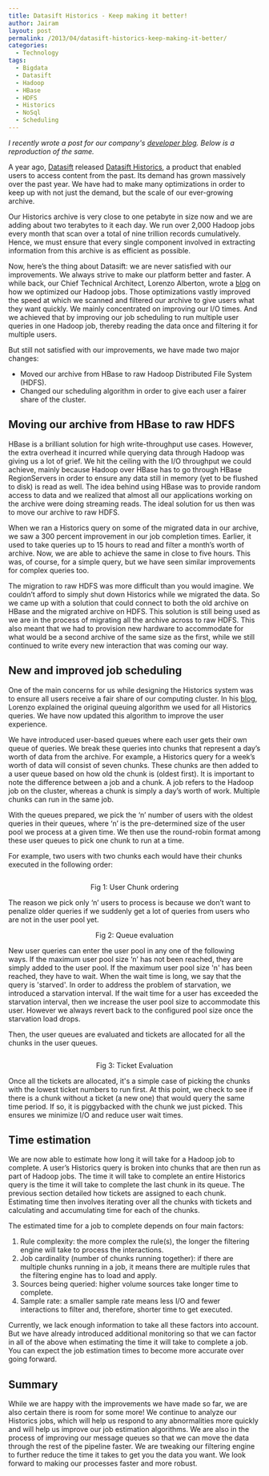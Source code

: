 ```yaml
---
title: Datasift Historics - Keep making it better!
author: Jairam
layout: post
permalink: /2013/04/datasift-historics-keep-making-it-better/
categories:
  - Technology
tags:
  - Bigdata
  - Datasift
  - Hadoop
  - HBase
  - HDFS
  - Historics
  - NoSql
  - Scheduling
---
```

_I recently wrote a post for our company's [developer blog](http://dev.datasift.com/blog). Below is a reproduction of the same._

A year ago, [Datasift](https://datasift.com) released [Datasift Historics](http://blog.datasift.com/2011/12/07/historic/), a product that enabled users to access content from the past. Its demand has grown massively over the past year. We have had to make many optimizations in order to keep up with not just the demand, but the scale of our ever-growing archive.

Our Historics archive is very close to one petabyte in size now and we are adding about two terabytes to it each day. We run over 2,000 Hadoop jobs every month that scan over a total of nine trillion records cumulatively. Hence, we must ensure that every single component involved in extracting information from this archive is as efficient as possible.

Now, here’s the thing about Datasift: we are never satisfied with our improvements. We always strive to make our platform better and faster. A while back, our Chief Technical Architect, Lorenzo Alberton, wrote a [blog](http://dev.datasift.com/blog/optimizing-hadoop-jobs) on how we optimized our Hadoop jobs. Those optimizations vastly improved the speed at which we scanned and filtered our archive to give users what they want quickly. We mainly concentrated on improving our I/O times. And we achieved that by improving our job scheduling to run multiple user queries in one Hadoop job, thereby reading the data once and filtering it for multiple users.

But still not satisfied with our improvements, we have made two major changes:

  - Moved our archive from HBase to raw Hadoop Distributed File System (HDFS).
  - Changed our scheduling algorithm in order to give each user a fairer share of the cluster.

## Moving our archive from HBase to raw HDFS

HBase is a brilliant solution for high write-throughput use cases. However, the extra overhead it incurred while querying data through Hadoop was giving us a lot of grief. We hit the ceiling with the I/O throughput we could achieve, mainly because Hadoop over HBase has to go through HBase RegionServers in order to ensure any data still in memory (yet to be flushed to disk) is read as well. The idea behind using HBase was to provide random access to data and we realized that almost all our applications working on the archive were doing streaming reads. The ideal solution for us then was to move our archive to raw HDFS.

When we ran a Historics query on some of the migrated data in our archive, we saw a 300 percent improvement in our job completion times. Earlier, it used to take queries up to 15 hours to read and filter a month’s worth of archive. Now, we are able to achieve the same in close to five hours. This was, of course, for a simple query, but we have seen similar improvements for complex queries too.

The migration to raw HDFS was more difficult than you would imagine. We couldn’t afford to simply shut down Historics while we migrated the data. So we came up with a solution that could connect to both the old archive on HBase and the migrated archive on HDFS. This solution is still being used as we are in the process of migrating all the archive across to raw HDFS. This also meant that we had to provision new hardware to accommodate for what would be a second archive of the same size as the first, while we still continued to write every new interaction that was coming our way.

## New and improved job scheduling

One of the main concerns for us while designing the Historics system was to ensure all users receive a fair share of our computing cluster. In his [blog](http://dev.datasift.com/blog/optimizing-hadoop-jobs), Lorenzo explained the original queuing algorithm we used for all Historics queries. We have now updated this algorithm to improve the user experience.

We have introduced user-based queues where each user gets their own queue of queries. We break these queries into chunks that represent a day’s worth of data from the archive. For example, a Historics query for a week’s worth of data will consist of seven chunks. These chunks are then added to a user queue based on how old the chunk is (oldest first). It is important to note the difference between a job and a chunk. A job refers to the Hadoop job on the cluster, whereas a chunk is simply a day’s worth of work. Multiple chunks can run in the same job.

With the queues prepared, we pick the ‘n’ number of users with the oldest queries in their queues, where ‘n’ is the pre-determined size of the user pool we process at a given time. We then use the round-robin format among these user queues to pick one chunk to run at a time.

For example, two users with two chunks each would have their chunks executed in the following order:

<img src="http://i0.wp.com/dev.datasift.com/sites/default/files/usechunks1.png?w=660" alt="" data-recalc-dims="1" />

<p style="text-align: center;">
Fig 1: User Chunk ordering
</p>

The reason we pick only ‘n’ users to process is because we don’t want to penalize older queries if we suddenly get a lot of queries from users who are not in the user pool yet.  
<img src="http://i2.wp.com/dev.datasift.com/sites/default/files/queue_eval.jpg?w=660" alt="" data-recalc-dims="1" />

<p style="text-align: center;">
Fig 2: Queue evaluation
</p>

New user queries can enter the user pool in any one of the following ways. If the maximum user pool size ‘n’ has not been reached, they are simply added to the user pool. If the maximum user pool size 'n' has been reached, they have to wait. When the wait time is long, we say that the query is 'starved'. In order to address the problem of starvation, we introduced a starvation interval. If the wait time for a user has exceeded the starvation interval, then we increase the user pool size to accommodate this user. However we always revert back to the configured pool size once the starvation load drops.

Then, the user queues are evaluated and tickets are allocated for all the chunks in the user queues.

<img src="http://i2.wp.com/dev.datasift.com/sites/default/files/ticket_eval.jpg?w=660" alt="" data-recalc-dims="1" />

<p style="text-align: center;">
Fig 3: Ticket Evaluation
</p>

Once all the tickets are allocated, it's a simple case of picking the chunks with the lowest ticket numbers to run first. At this point, we check to see if there is a chunk without a ticket (a new one) that would query the same time period. If so, it is piggybacked with the chunk we just picked. This ensures we minimize I/O and reduce user wait times.

## Time estimation

We are now able to estimate how long it will take for a Hadoop job to complete. A user’s Historics query is broken into chunks that are then run as part of Hadoop jobs. The time it will take to complete an entire Historics query is the time it will take to complete the last chunk in its queue. The previous section detailed how tickets are assigned to each chunk. Estimating time then involves iterating over all the chunks with tickets and calculating and accumulating time for each of the chunks.

The estimated time for a job to complete depends on four main factors:

  1. Rule complexity: the more complex the rule(s), the longer the filtering engine will take to process the interactions.
  2. Job cardinality (number of chunks running together): if there are multiple chunks running in a job, it means there are multiple rules that the filtering engine has to load and apply.
  3. Sources being queried: higher volume sources take longer time to complete.
  4. Sample rate: a smaller sample rate means less I/O and fewer interactions to filter and, therefore, shorter time to get executed.

Currently, we lack enough information to take all these factors into account. But we have already introduced additional monitoring so that we can factor in all of the above when estimating the time it will take to complete a job. You can expect the job estimation times to become more accurate over going forward.

## Summary

While we are happy with the improvements we have made so far, we are also certain there is room for some more! We continue to analyze our Historics jobs, which will help us respond to any abnormalities more quickly and will help us improve our job estimation algorithms. We are also in the process of improving our message queues so that we can move the data through the rest of the pipeline faster. We are tweaking our filtering engine to further reduce the time it takes to get you the data you want. We look forward to making our processes faster and more robust.
